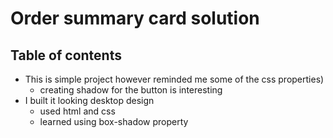 # Order summary card solution
 

## Table of contents

- This is simple project however reminded me some of the css properties)
  - creating shadow for the button is interesting
- I built it looking desktop design
  - used html and css
  - learned using box-shadow property


